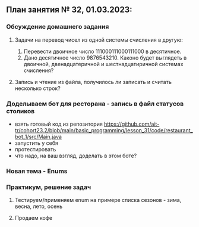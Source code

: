 ## План занятия № 32, 01.03.2023:

### Обсуждение домашнего задания
1. Задачи на перевод чисел из одной системы счисления в другую:
   1. Перевести двоичное число 111000111000111000 в десятичное.
   2. Дано десятичное число 9876543210.
      Каконо будет выглядеть в двоичной, двенадцатеричной и шестнадцатиричной системах счисления?

2. Запись и чтение из файла, получилось ли записать и считать несколько строк?

### Доделываем бот для ресторана - запись в файл статусов столиков

- взять готовый код из репозитория
  https://github.com/ait-tr/cohort23.2/blob/main/basic_programming/lesson_31/code/restaurant_bot_1/src/Main.java
- запустить у себя
- протестировать
- что надо, на ваш взгляд, доделать в этом боте?

### Новая тема - Enums

### Практикум, решение задач
1. Тестируем/применяем enum на примере списка сезонов - зима, весна, лето, осень 

2. Продаем кофе 




